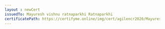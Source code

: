 ```yaml
--- 
layout : newCert 
issuedTo: Mayuresh vishnu ratnaparkhi Ratnaparkhi 
certificatePath: https://certifyme.online/img/cert/agilencr2020/MayureshvishnuratnaparkhiRatnaparkhi_c83f6.png
--- 
```

